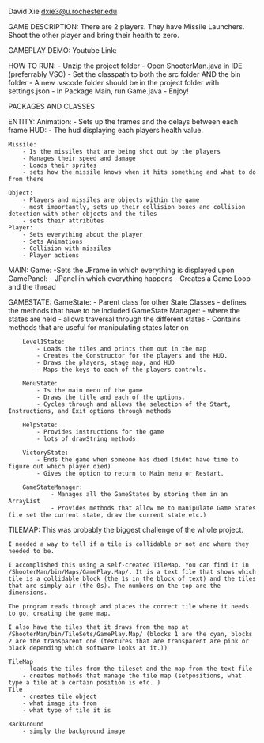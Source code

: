 David Xie 
dxie3@u.rochester.edu

GAME DESCRIPTION: 
    There are 2 players. 
    They have Missile Launchers. 
    Shoot the other player and bring their health to zero. 
    
GAMEPLAY DEMO: 
    Youtube Link: 

HOW TO RUN: 
    - Unzip the project folder
    - Open ShooterMan.java in IDE (preferrably VSC)
    - Set the classpath to both the src folder AND the bin folder 
    - A new .vscode folder should be in the project folder with settings.json 
    - In Package Main, run Game.java
    - Enjoy! 
    
    
    
PACKAGES AND CLASSES 

ENTITY:
    Animation:
        - Sets up the frames and the delays between each frame 
    HUD: 
        - The hud displaying each players health value. 
    
    Missile: 
        - Is the missiles that are being shot out by the players 
        - Manages their speed and damage 
        - Loads their sprites 
        - sets how the missile knows when it hits something and what to do from there 

    Object: 
        - Players and missiles are objects within the game 
        - most importantly, sets up their collision boxes and collision detection with other objects and the tiles 
        - sets their attributes 
    Player: 
        - Sets everything about the player
        - Sets Animations
        - Collision with missiles 
        - Player actions 

MAIN:
    Game: 
        -Sets the JFrame in which everything is displayed upon
    GamePanel: 
        - JPanel in which everything happens
        - Creates a Game Loop and the thread

GAMESTATE:
    GameState: 
        - Parent class for other State Classes 
        - defines the methods that have to be included 
    GameState Manager: 
        - where the states are held 
        - allows traversal through the different states 
        - Contains methods that are useful for manipulating states later on 

        Level1State: 
            - Loads the tiles and prints them out in the map 
            - Creates the Constructor for the players and the HUD.
            - Draws the players, stage map, and HUD 
            - Maps the keys to each of the players controls. 

        MenuState: 
            - Is the main menu of the game
            - Draws the title and each of the options.
            - Cycles through and allows the selection of the Start, Instructions, and Exit options through methods  

        HelpState: 
            - Provides instructions for the game
            - lots of drawString methods 

        VictoryState:
            - Ends the game when someone has died (didnt have time to figure out which player died)
            - Gives the option to return to Main menu or Restart. 

        GameStateManager: 
                - Manages all the GameStates by storing them in an ArrayList
                - Provides methods that allow me to manipulate Game States (i.e set the current state, draw the current state etc.)



 TILEMAP:
    This was probably the biggest challenge of the whole project. 

    I needed a way to tell if a tile is collidable or not and where they needed to be.

    I accomplished this using a self-created TileMap. You can find it in /ShooterMan/bin/Maps/GamePlay.Map/. It is a text file that shows which tile is a collidable block (the 1s in the block of text) and the tiles that are simply air (the 0s). The numbers on the top are the dimensions.
    
    The program reads through and places the correct tile where it needs to go, creating the game map. 

    I also have the tiles that it draws from the map at /ShooterMan/bin/TileSets/GamePlay.Map/ (blocks 1 are the cyan, blocks 2 are the transparent one (textures that are transparent are pink or black depending which software looks at it.))

    TileMap
        - loads the tiles from the tileset and the map from the text file
        - creates methods that manage the tile map (setpositions, what type a tile at a certain position is etc. )
    Tile
        - creates tile object 
        - what image its from 
        - what type of tile it is 
        
    BackGround
        - simply the background image 

